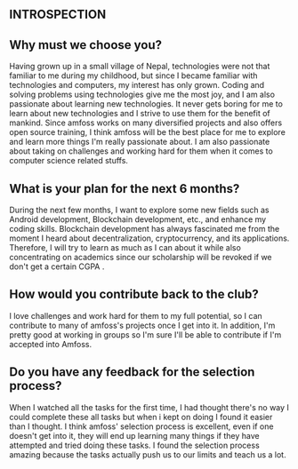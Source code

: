 ## INTROSPECTION

## Why must we choose you?

Having grown up in a small village of Nepal, technologies were not that familiar to me during my childhood, but since I became familiar with technologies and computers, my interest has only grown. Coding and solving problems using technologies give me the most joy, and I am also passionate about learning new technologies. It never gets boring for me to learn about new technologies and I strive to use them for the benefit of mankind. Since amfoss works on many diversified projects and also offers open source training, I think amfoss will be the best place for me to explore and learn more things I'm really passionate about. I am also passionate about taking on challenges and working hard for them when it comes to computer science related stuffs.

## What is your plan for the next 6 months?

During the next few months, I want to explore some new fields such as Android development, Blockchain development, etc., and enhance my coding skills. Blockchain development has always fascinated me from the moment I heard about decentralization, cryptocurrency, and its applications. Therefore, I will try to learn as much as I can about it while also concentrating on academics since our scholarship will be revoked if we don't get a certain CGPA .

## How would you contribute back to the club?

I love challenges and work hard for them to my full potential, so I can contribute to many of amfoss's projects once I get into it. In addition, I'm pretty good at working in groups so I'm sure I'll be able to contribute if I'm accepted into Amfoss.

## Do you have any feedback for the selection process?
When I watched  all the tasks for the first time, I had thought there's no way I could complete these all tasks but when i kept on doing I found it easier than I thought. I think amfoss' selection process is excellent, even if one doesn't get into it, they will end up learning many things if they have attempted and tried doing these tasks. I found the selection process amazing because the tasks actually push us to our limits and teach us a lot.
